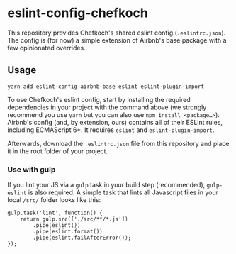 # eslint-config-chefkoch

This repository provides Chefkoch's shared eslint config (`.eslintrc.json`). The config is (for now) a simple extension of Airbnb's base package with a few opinionated overrides.

## Usage

```
yarn add eslint-config-airbnb-base eslint eslint-plugin-import
```

To use Chefkoch's eslint config, start by installing the required dependencies in your project with the command above (we strongly recommend you use `yarn` but you can also use `npm install <package…>`). Airbnb's config (and, by extension, ours) contains all of their ESLint rules, including ECMAScript 6+. It requires `eslint` and `eslint-plugin-import`.

Afterwards, download the `.eslintrc.json` file from this repository and place it in the root folder of your project.

### Use with gulp

If you lint your JS via a `gulp` task in your build step (recommended), `gulp-eslint` is also required. A simple task that lints all Javascript files in your local `/src/` folder looks like this:

```
gulp.task('lint', function() {
    return gulp.src(['./src/**/*.js'])
        .pipe(eslint())
        .pipe(eslint.format())
        .pipe(eslint.failAfterError());
});
```
